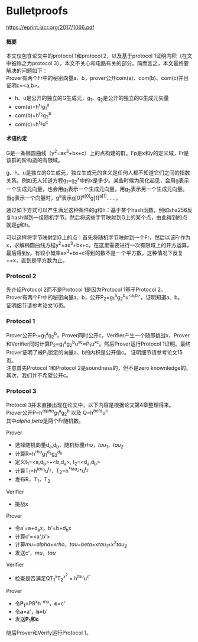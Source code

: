 # Bulletproofs

https://eprint.iacr.org/2017/1066.pdf

#### 概要
本文仅包含论文中的protocol 1和protocol 2，以及基于protocol 1证明内积（在文中被称之为protocol 3）。本文不关心和电路有关的部分。简而言之，本文最终要解决的问题如下：  
Prover有两个Fr中的秘密向量a、b，prover公开com(a)、com(b)、com(c)并且证明c=<a,b>。  
- h、u是公开的独立的G生成元，g<sub>1</sub>、g<sub>2</sub>是公开的独立的G生成元矢量
- com(a)=h<sup>r<sub>1</sub></sup>g<sub>1</sub><sup>a</sup>
- com(b)=h<sup>r<sub>2</sub></sup>g<sub>2</sub><sup>b</sup>
- com(c)=h<sup>r<sub>3</sub></sup>u<sup>c</sup>  

#### 术语约定
G是一条椭圆曲线（y<sup>2</sup>=ax<sup>3</sup>+bx+c）上的点构建的群。Fp是x和y的定义域，Fr是该群的阶构造的有限域。  

g、h、u是独立的G生成元，独立生成元的含义是任何人都不知道它们之间的指数关系。例如无人知道方程g<sub>1</sub>=g<sub>2</sub><sup>x</sup>中的x是多少。某些时候为简化起见，会用g表示一个生成元向量，也会用g<sub>1</sub>表示一个生成元向量，用g<sub>2</sub>表示另一个生成元向量。当g表示一个向量时，g<sup>a</sup>表示g[0]<sup>a[0]</sup>g[1]<sup>a[1]</sup>......。  

通过如下方式可以产生满足这种条件的g和h：基于某个hash函数，例如sha256反复hash得到一组随机字节。然后将这些字节映射到G上的某个点，由此得到的点就是g和h。  

可以这样将字节映射到G上的点：首先将随机字节映射到一个Fr，然后以该Fr作为x，求解椭圆曲线方程y<sup>2</sup>=ax<sup>3</sup>+bx+c。在这里需要进行一次有限域上的开方运算，最后得到y。有较小概率ax<sup>3</sup>+bx+c得到的数不是一个平方数，这种情况下反复++x，直到是平方数为止。

### Protocol 2
先介绍Protocol 2而不是Protocol 1是因为Protocol 1基于Protocol 2。  
Prover有两个Fr中的秘密向量a、b，公开P<sub>2</sub>=g<sub>1</sub><sup>a</sup>g<sub>2</sub><sup>b</sup>u<sup><a,b></sup>，证明知道a、b。  
证明细节请参考论文16页。  

### Protocol 1
Prover公开P<sub>1</sub>=g<sub>1</sub><sup>a</sup>g<sub>2</sub><sup>b</sup>，Prover同时公开c，Verifier产生一个随即挑战x，Prover和Verifier同时计算P<sub>2</sub>=g<sub>1</sub><sup>a</sup>g<sub>2</sub><sup>b</sup>u<sup>xc</sup>=P<sub>1</sub>u<sup>xc</sup>。然后Prover运行Protocol 1证明。最终Prover证明了被P<sub>1</sub>锁定的向量a、b的内积是公开值c。 
证明细节请参考论文15页。   
注意首先Protocol 1和Protocol 2是soundness的，但不是zero knownledge的。其次，我们并不希望公开c。

### Protocol 3
Protocol 3并未直接出现在论文中，以下内容是根据论文第4章整理得来。  
Prover公开P=h<sup>*alpha*</sup>g<sub>1</sub><sup>a</sup>g<sub>2</sub><sup>b</sup> 以及 Q=h<sup>*beta*</sup>u<sup>c</sup>  
其中*alpha*,*beta*是两个Fr随机数。  

Prover  
- 选择随机向量d<sub>a</sub>,d<sub>b</sub>，随机标量*rho*，*tau<sub>1</sub>*，*tau<sub>2</sub>*
- 计算R=h<sup>*rho*</sup>g<sub>1</sub><sup>d<sub>a</sub></sup>g<sub>2</sub><sup>d<sub>b</sub></sup>
- 定义t<sub>1</sub>=<a,d<sub>b</sub>>+<b,d<sub>a</sub>>, t<sub>2</sub>=<d<sub>a</sub>,d<sub>b</sub>>
- 计算T<sub>1</sub>=h<sup>*tau<sub>1</sub>*</sup>u<sup>t<sub>1</sub></sup>，T<sub>2</sub>=h<sup>*tau<sub>2</sub></sup>*u<sup>t<sub>2</sub></sup>
- 发布R，T<sub>1</sub>，T<sub>2</sub>

Verifier
- 挑战x

Prover
- 令a'=a+d<sub>a</sub>x，b'=b+d<sub>b</sub>x
- 计算c'=<a',b'>
- 计算*mu*=*alpha*+x*rho*，*tau*=*beta*+x*tau<sub>1</sub>*+x<sup>2</sup>*tau<sub>2</sub>*
- 发送c'，*mu*，*tau*

Verifier
- 检查是否满足QT<sub>1</sub><sup>x</sup>T<sub>2</sub><sup>x<sup>2</sup></sup> = h<sup>*tau*</sup>u<sup>c'</sup>

Prover
- 令**P<sub>1</sub>**=PR<sup>x</sup>h<sup>*-mu*</sup>，**c**=c'
- 令**a**=a'，**b**=b'
- 发送**P<sub>1</sub>**和**c**

随后Prover和Verify运行Protocol 1。


